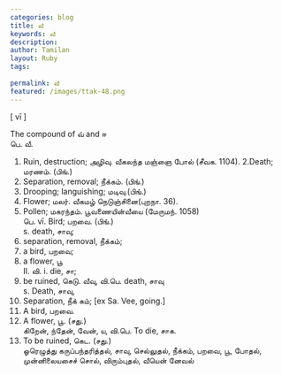 ```yaml
---
categories: blog
title: வீ
keywords: வீ
description: 
author: Tamilan
layout: Ruby
tags: 
 
permalink: வீ
featured: /images/ttak-48.png
---
```

  
[ vī ]  
  
The compound of வ் and ஈ  
பெ. வீ.   
1. Ruin, destruction; அழிவு. வீகலந்த மஞ்ஞை போல் (சீவக. 1104). 2.Death; மரணம். (பிங்.)   
3. Separation, removal; நீக்கம். (பிங்.)   
4. Drooping; languishing; மடிவு.(பிங்.)   
5. Flower; மலர். வீகமழ் நெடுஞ்சினை(புறநா. 36).   
6. Pollen; மகரந்தம். பூவணையின்வீயை (மேருமந். 1058)  
பெ. vī. Bird; பறவை. (பிங்.)  
s. death, சாவு;   
2. separation, removal, நீக்கம்;   
3. a bird, பறவை;   
4. a flower, பூ  
II. வி. i. die, சா;   
2. be ruined, கெடு. வீவு, வி.பெ. death, சாவு  
s. Death, சாவு,   
2. Separation, நீக் கம்; [ex Sa. Vee, going.]  
3. A bird, பறவை.   
4. A flower, பூ. (சது.)  
கிறேன், ந்தேன், வேன், ய, வி.பெ. To die, சாக.   
2. To be ruined, கெட. (சது.)  
ஓரெழுத்து கருப்பந்தரித்தல், சாவு, செல்லுதல், நீக்கம், பறவை, பூ, போதல், முன்னிலையசைச் சொல், விரும்புதல், வீயென் னேவல்